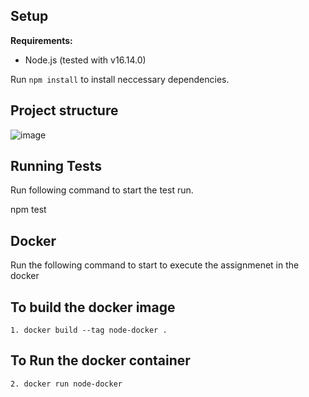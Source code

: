 ## Setup

**Requirements:**
- Node.js (tested with v16.14.0)

Run `npm install` to install neccessary dependencies.

## Project structure 

![image](https://user-images.githubusercontent.com/20645322/153790496-f2ae80fb-d24a-49be-987c-f24e2575ab7e.png)


## Running Tests

Run following command to start the test run.

npm test

## Docker 

Run the following command to start to execute the assignmenet in the docker 
## To build the docker image
    1. docker build --tag node-docker .   
## To Run the docker container
    2. docker run node-docker
